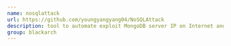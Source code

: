 ```yaml
---
name: nosqlattack
url: https://github.com/youngyangyang04/NoSQLAttack
description: tool to automate exploit MongoDB server IP on Internet anddisclose the database data by MongoDB default configuration weaknesses and injection attacks. URL : https://github.com/youngyangyang04/NoSQLAttack Groups : blackarch blackarch-automation blackarch-scanner
group: blackarch
---
```

